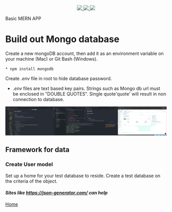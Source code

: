 <p align='center'>
  <a href="https://github.com/saibhreas">
    <img src="https://img.shields.io/badge/GitHub-100000?style=flat&logo=github&logoColor=white">
  </a>  
  <a href='https://www.linkedin.com/in/siobhanknuttel'>
      <img src='https://img.shields.io/badge/LinkedIn-blue?style=flat&logo=linkedin&labelColor=blue'>
  </a>
    <a href='https://www.upwork.com/freelancers/siobhank4?viewMode=1'> 
    <img src='https://img.shields.io/badge/UpWork-6FDA44?style=for-the-badge&logo=Upwork&logoColor=white' witth="45" height="20"> 
  </a>
  
</p>
Basic MERN APP

# Build out Mongo database

Create a new mongoDB account, then add it as an environment variable on your machine (Mac) or Git Bash (Windows).

    * npm install mongodb

Create *.env* file in root to hide database password.

  - *.env* files are text based key pairs.  Strings such as Mongo db url must be enclosed in "DOUBLE QUOTES".  Single quote'quote' will result in non connection to database.

![screenshot](/images/threeElements2.png)

## Framework for data 

### Create User model
  
Set up a home for your test database to reside. Create a test database on the criteria of the object.

#### *Sites like **https://json-generator.com/** can help*

[Home](/READme.md)
